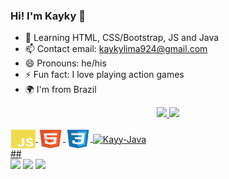 ### Hi! I'm Kayky 👋
- 🌱 Learning HTML, CSS/Bootstrap, JS and Java
- 📫 Contact email: kaykylima924@gmail.com
- 😄 Pronouns: he/his
- ⚡ Fun fact: I love playing action games
- 🌍 I'm from Brazil

<div align="center">
  <a href="https://github.com/kaykydlima">
  <img height="180em" src="https://github-readme-stats.vercel.app/api?username=kaykydlima&show_icons=true&theme=dark&include_all_commits=true&count_private=true"/>
  <img height="180em" src="https://github-readme-stats.vercel.app/api/top-langs/?username=kaykydlima&layout=compact&langs_count=7&theme=dark"/>
</div>
  <div style="display: inline_block"><br>
  <img align="center" alt="Kayky-Js" height="30" width="40" src="https://raw.githubusercontent.com/devicons/devicon/master/icons/javascript/javascript-plain.svg">
  <img align="center" alt="Kayky-HTML" height="30" width="40" src="https://raw.githubusercontent.com/devicons/devicon/master/icons/html5/html5-original.svg">
  <img align="center" alt="Kayy-CSS" height="30" width="40" src="https://raw.githubusercontent.com/devicons/devicon/master/icons/css3/css3-original.svg">
    <img align="center" alt="Kayy-Java" height="30" width="40"  src="https://cdn.jsdelivr.net/gh/devicons/devicon/icons/java/java-original.svg" />
</div>
  ##
  <div> 
  <a href="https://www.instagram.com/akaoreia/" target="_blank"><img src="https://img.shields.io/badge/-Instagram-%23E4405F?style=for-the-badge&logo=instagram&logoColor=white" target="_blank"></a>
  <a href = "mailto:kaykylima924@gmail.com"><img src="https://img.shields.io/badge/-Gmail-%23333?style=for-the-badge&logo=gmail&logoColor=white" target="_blank"></a>
  <a href="https://www.linkedin.com/in/kayky-lima-41181b1a1/" target="_blank"><img src="https://img.shields.io/badge/-LinkedIn-%230077B5?style=for-the-badge&logo=linkedin&logoColor=white" target="_blank"></a> 
 

 
</div>
